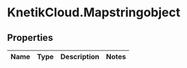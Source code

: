 # KnetikCloud.Mapstringobject

## Properties
Name | Type | Description | Notes
------------ | ------------- | ------------- | -------------


